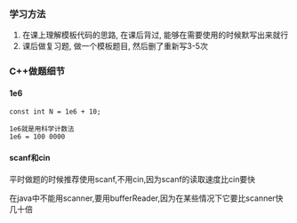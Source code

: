 ### 学习方法
1. 在课上理解模板代码的思路, 在课后背过, 能够在需要使用的时候默写出来就行
2. 课后做复习题, 做一个模板题目, 然后删了重新写3-5次

### C++做题细节
#### 1e6
`const int N = 1e6 + 10;`
        
    1e6就是用科学计数法
    1e6 = 100 0000
#### scanf和cin
平时做题的时候推荐使用scanf,不用cin,因为scanf的读取速度比cin要快

在java中不能用scanner,要用bufferReader,因为在某些情况下它要比scanner快几十倍
